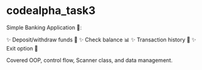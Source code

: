 # codealpha_task3
Simple Banking Application 🏦:


✨ Deposit/withdraw funds 💸
✨ Check balance 📊
✨ Transaction history 📝
✨ Exit option 👋


Covered OOP, control flow, Scanner class, and data management.

